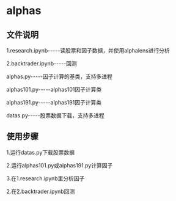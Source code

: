# alphas
## 文件说明

1.research.ipynb-----读股票和因子数据，并使用alphalens进行分析

2.backtrader.ipynb-----回测

alphas.py-----因子计算的基类，支持多进程

alphas101.py-----alphas101因子计算类

alphas191.py-----alphas191因子计算类

datas.py-----股票数据下载，支持多进程


## 使用步骤

1.运行datas.py下载股票数据

2.运行alphas101.py或alphas191.py计算因子

3.在1.research.ipynb里分析因子

2.在2.backtrader.ipynb回测
